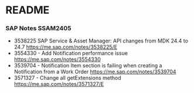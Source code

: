 # README

### SAP Notes SSAM2405

- 3538225 SAP Service & Asset Manager: API changes from MDK 24.4 to 24.7 https://me.sap.com/notes/3538225/E
- 3554330 - Add Notification performance issue https://me.sap.com/notes/3554330
- 3539704 - Notification Item section is failing when creating a Notification from a Work Order https://me.sap.com/notes/3539704
- 3571327 - Change all getExtensions method https://me.sap.com/notes/3571327/E